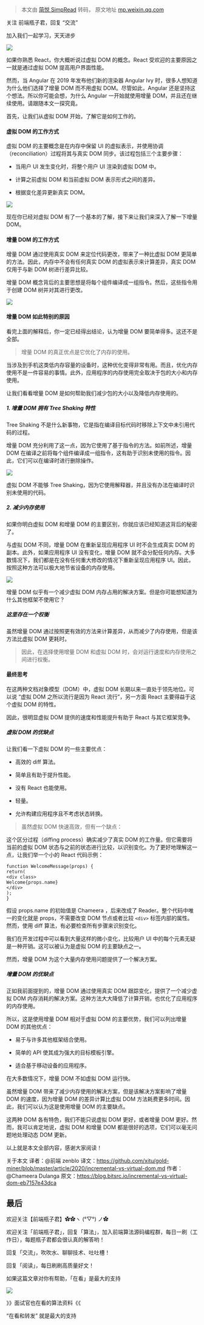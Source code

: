 > 本文由 [简悦 SimpRead](http://ksria.com/simpread/) 转码， 原文地址 [mp.weixin.qq.com](https://mp.weixin.qq.com/s/u_5oDiu1Fk2feNS0REizog)

关注 前端瓶子君，回复 “交流”

加入我们一起学习，天天进步

![](https://mmbiz.qpic.cn/mmbiz_jpg/pfCCZhlbMQQlv5NReBs4pyVdHE28JER268L1aYpibxnWtO2VdeicXVlRgrb1dvTewNLlpYAbWicGuBVoaWZrpxCRQ/640?wx_fmt=jpeg)

如果你熟悉 React，你大概听说过虚拟 DOM 的概念。React 受欢迎的主要原因之一就是通过虚拟 DOM 提高用户界面性能。  

然而，当 Angular 在 2019 年发布他们新的渲染器 Angular Ivy 时，很多人想知道为什么他们选择了增量 DOM 而不用虚拟 DOM。尽管如此，Angular 还是坚持这个想法。所以你可能会想，为什么 Angular 一开始就使用增量 DOM，并且还在继续使用。请跟随本文一探究竟。

首先，让我们从虚拟 DOM 开始，了解它是如何工作的。

#### 虚拟 DOM 的工作方式

虚拟 DOM 的主要概念是在内存中保留 UI 的虚拟表示，并使用协调（reconciliation）过程将其与真实 DOM 同步。该过程包括三个主要步骤：

*   当用户 UI 发生变化时，将整个用户 UI 渲染到虚拟 DOM 中。
    
*   计算之前虚拟 DOM 和当前虚拟 DOM 表示形式之间的差异。
    
*   根据变化差异更新真实 DOM。
    

![](https://mmbiz.qpic.cn/mmbiz_png/meG6Vo0MeviaU6WqVw8GVVYbJ2oXicDOvvGlIAbuS1B2mhvwYeiahBAodneCxFVfxRjX2MzOWg3ZXfbJyyuSD2e8g/640?wx_fmt=png)

现在你已经对虚拟 DOM 有了一个基本的了解，接下来让我们来深入了解一下增量 DOM。

#### 增量 DOM 的工作方式

增量 DOM 通过使用真实 DOM 来定位代码更改，带来了一种比虚拟 DOM 更简单的方法。因此，内存中不会有任何真实 DOM 的虚拟表示来计算差异，真实 DOM 仅用于与新 DOM 树进行差异比较。

增量 DOM 概念背后的主要思想是将每个组件编译成一组指令。然后，这些指令用于创建 DOM 树并对其进行更改。

![](https://mmbiz.qpic.cn/mmbiz_png/meG6Vo0MeviaU6WqVw8GVVYbJ2oXicDOvvMQAF7eIo9ao2icC2EJpzWYCAecfoJGKaaMWht4mOcASX6ZXIHUicQaQQ/640?wx_fmt=png)

#### 增量 DOM 如此特别的原因

看完上面的解释后，你一定已经得出结论，认为增量 DOM 要简单得多。这还不是全部。

> 增量 DOM 的真正优点是它优化了内存的使用。

当涉及到手机这类低内存容量的设备时，这种优化变得非常有用。而且，优化内存使用不是一件容易的事情。此外，应用程序的内存使用完全取决于包的大小和内存使用。

让我们看看增量 DOM 是如何帮助我们减少包的大小以及降低内存使用的。

##### 1. 增量 DOM 拥有 Tree Shaking 特性

Tree Shaking 不是什么新事物，它是指在编译目标代码时移除上下文中未引用代码的过程。

增量 DOM 充分利用了这一点，因为它使用了基于指令的方法。如前所述，增量 DOM 在编译之前将每个组件编译成一组指令，这有助于识别未使用的指令。因此，它们可以在编译时进行删除操作。

![](https://mmbiz.qpic.cn/mmbiz_png/meG6Vo0MeviaU6WqVw8GVVYbJ2oXicDOvvzghT9vY6jfQ4HDOUDvUYxR3YZzVyyTHHibViaYG06UDicoib7BamErnD0A/640?wx_fmt=png)

虚拟 DOM 不能够 Tree Shaking，因为它使用解释器，并且没有办法在编译时识别未使用的代码。

##### 2. 减少内存使用

如果你明白虚拟 DOM 和增量 DOM 的主要区别，你就应该已经知道这背后的秘密了。

与虚拟 DOM 不同，增量 DOM 在重新呈现应用程序 UI 时不会生成真实 DOM 的副本。此外，如果应用程序 UI 没有变化，增量 DOM 就不会分配任何内存。大多数情况下，我们都是在没有任何重大修改的情况下重新呈现应用程序 UI。因此，按照这种方法可以极大地节省设备的内存使用。

![](https://mmbiz.qpic.cn/mmbiz_png/meG6Vo0MeviaU6WqVw8GVVYbJ2oXicDOvvKrTdlq3wnFWbe5KHy4l6NziaUvml0v8uicP68r6ibicAbdtg8RaWmB6IKg/640?wx_fmt=png)

增量 DOM 似乎有一个减少虚拟 DOM 内存占用的解决方案。但是你可能想知道为什么其他框架不使用它？

##### 这里存在一个权衡

虽然增量 DOM 通过按照更有效的方法来计算差异，从而减少了内存使用，但是该方法比虚拟 DOM 更耗时。

> 因此，在选择使用增量 DOM 和虚拟 DOM 时，会对运行速度和内存使用之间进行权衡。

#### 最终思考

在这两种文档对象模型（DOM）中，虚拟 DOM 长期以来一直处于领先地位。可以说 “虚拟 DOM 之所以流行是因为 React 流行”，另一方面 React 主要得益于这个虚拟 DOM 的特性。

因此，很明显虚拟 DOM 提供的速度和性能提升有助于 React 与其它框架竞争。

##### 虚拟 DOM 的优缺点

让我们看一下虚拟 DOM 的一些主要优点：

*   高效的 diff 算法。
    
*   简单且有助于提升性能。
    
*   没有 React 也能使用。
    
*   轻量。
    
*   允许构建应用程序且不考虑状态转换。
    

> 虽然虚拟 DOM 快速高效，但有一个缺点：

这个区分过程（diffing process）确实减少了真实 DOM 的工作量。但它需要将当前的虚拟 DOM 状态与之前的状态进行比较，以识别变化。为了更好地理解这一点，让我们举一个小的 React 代码示例：

```
function WelcomeMessage(props) {
return(
<div class>
Welcome{props.name}
</div>
);
}
```

假设 props.name 的初始值是 Chameera ，后来改成了 Reader。整个代码中唯一的变化就是 props，不需要改变 DOM 节点或者比较 `<div>` 标签内部的属性。然而，使用 diff 算法，有必要检查所有步骤来识别变化。

我们在开发过程中可以看到大量这样的微小变化，比较用户 UI 中的每个元素无疑是一种开销。这可以被认为是虚拟 DOM 的主要缺点之一。

然而，增量 DOM 为这个大量内存使用问题提供了一个解决方案。

##### 增量 DOM 的优缺点

正如我前面提到的，增量 DOM 通过使用真实 DOM 跟踪变化，提供了一个减少虚拟 DOM 内存消耗的解决方案。这种方法大大降低了计算开销，也优化了应用程序的内存使用。

所以，这是使用增量 DOM 相对于虚拟 DOM 的主要优势，我们可以列出增量 DOM 的其他优点：

*   易于与许多其他框架结合使用。
    
*   简单的 API 使其成为强大的目标模板引擎。
    
*   适合基于移动设备的应用程序。
    

在大多数情况下，增量 DOM 不如虚拟 DOM 运行快。

虽然增量 DOM 带来了减少内存使用的解决方案，但是该解决方案影响了增量 DOM 的速度，因为增量 DOM 的差异计算比虚拟 DOM 方法耗费更多时间。因此，我们可以认为这是使用增量 DOM 的主要缺点。

这两种 DOM 各有特色，我们不能只说虚拟 DOM 更好，或者增量 DOM 更好。然而，我可以肯定地说，虚拟 DOM 和增量 DOM 都是很好的选项，它们可以毫无问题地处理动态 DOM 更新。

以上就是本文全部内容，感谢大家阅读！

关于本文 译者：@前端 zenblo 译文：https://github.com/xitu/gold-miner/blob/master/article/2020/incremental-vs-virtual-dom.md 作者：@Chameera Dulanga 原文：https://blog.bitsrc.io/incremental-vs-virtual-dom-eb7157e43dca

最后
--

欢迎关注【前端瓶子君】✿✿ヽ (°▽°) ノ✿  

欢迎关注「前端瓶子君」，回复「算法」，加入前端算法源码编程群，每日一刷（工作日），每题瓶子君都会很认真的解答哟！  

回复「交流」，吹吹水、聊聊技术、吐吐槽！

回复「阅读」，每日刷刷高质量好文！

如果这篇文章对你有帮助，「在看」是最大的支持  

![](https://mmbiz.qpic.cn/mmbiz_png/pfCCZhlbMQQYTquARVybx8MjPHdibmMQ3icWt2hR5uqZiaZs5KPpGiaeiaDAM8bb6fuawMD4QUcc8rFEMrTvEIy04cw/640?wx_fmt=png)

》》面试官也在看的算法资料《《

“在看和转发” 就是最大的支持